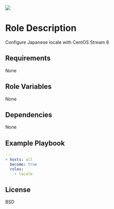 [![](https://github.com/ansible-roles-matsumura/locale/workflows/build/badge.svg)](https://github.com/ansible-roles-matsumura/locale/actions?query=workflow%3Abuild)

Role Description
=========

Configure Japanese locale with CentOS Stream 8

Requirements
------------

None

Role Variables
--------------

None

Dependencies
------------

None

Example Playbook
----------------

```YAML
---
- hosts: all
  become: true
  roles:
    - locale
```

License
-------

BSD
